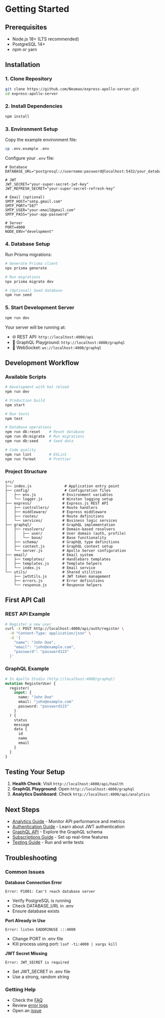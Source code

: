 # Getting Started

## Prerequisites

- Node.js 18+ (LTS recommended)
- PostgreSQL 14+
- npm or yarn

## Installation

### 1. Clone Repository

```bash
git clone https://github.com/Neumao/express-apollo-server.git
cd express-apollo-server
```

### 2. Install Dependencies

```bash
npm install
```

### 3. Environment Setup

Copy the example environment file:

```bash
cp .env.example .env
```

Configure your `.env` file:

```env
# Database
DATABASE_URL="postgresql://username:password@localhost:5432/your_database"

# JWT
JWT_SECRET="your-super-secret-jwt-key"
JWT_REFRESH_SECRET="your-super-secret-refresh-key"

# Email (optional)
SMTP_HOST="smtp.gmail.com"
SMTP_PORT="587"
SMTP_USER="your-email@gmail.com"
SMTP_PASS="your-app-password"

# Server
PORT=4000
NODE_ENV="development"
```

### 4. Database Setup

Run Prisma migrations:

```bash
# Generate Prisma client
npx prisma generate

# Run migrations
npx prisma migrate dev

# (Optional) Seed database
npm run seed
```

### 5. Start Development Server

```bash
npm run dev
```

Your server will be running at:

- 🌐 REST API: `http://localhost:4000/api`
- 🎯 GraphQL Playground: `http://localhost:4000/graphql`
- 🔌 WebSocket: `ws://localhost:4000/graphql`

## Development Workflow

### Available Scripts

```bash
# Development with hot reload
npm run dev

# Production build
npm start

# Run tests
npm test

# Database operations
npm run db:reset    # Reset database
npm run db:migrate  # Run migrations
npm run db:seed     # Seed data

# Code quality
npm run lint        # ESLint
npm run format      # Prettier
```

### Project Structure

```
src/
├── index.js               # Application entry point
├── config/                # Configuration files
│   ├── env.js            # Environment variables
│   └── logger.js         # Winston logging setup
├── express/              # Express.js REST API
│   ├── controllers/      # Route handlers
│   ├── middleware/       # Express middleware
│   ├── routes/           # Route definitions
│   └── services/         # Business logic services
├── graphql/              # GraphQL implementation
│   ├── resolvers/        # Domain-based resolvers
│   │   ├── user/         # User domain (auth, profile)
│   │   └── base/         # Base functionality
│   ├── schema/           # GraphQL type definitions
│   ├── context.js        # GraphQL context setup
│   └── server.js         # Apollo Server configuration
├── email/                # Email system
│   ├── templates/        # Handlebars templates
│   ├── templates.js      # Template helpers
│   └── index.js          # Email service
└── utils/                # Shared utilities
    ├── jwtUtils.js       # JWT token management
    ├── errors.js         # Error definitions
    └── response.js       # Response helpers
```

## First API Call

### REST API Example

```bash
# Register a new user
curl -X POST http://localhost:4000/api/auth/register \
  -H "Content-Type: application/json" \
  -d '{
    "name": "John Doe",
    "email": "john@example.com",
    "password": "password123"
  }'
```

### GraphQL Example

```graphql
# In Apollo Studio (http://localhost:4000/graphql)
mutation RegisterUser {
  register(
    input: {
      name: "John Doe"
      email: "john@example.com"
      password: "password123"
    }
  ) {
    status
    message
    data {
      id
      name
      email
    }
  }
}
```

## Testing Your Setup

1. **Health Check**: Visit `http://localhost:4000/api/health`
2. **GraphQL Playground**: Open `http://localhost:4000/graphql`
3. **Analytics Dashboard**: Check `http://localhost:4000/api/analytics`

## Next Steps

- [Analytics Guide](/guides/analytics) - Monitor API performance and metrics
- [Authentication Guide](/guides/authentication) - Learn about JWT authentication
- [GraphQL API](/api/graphql/schema) - Explore the GraphQL schema
- [Subscriptions Guide](/guides/subscriptions) - Set up real-time features
- [Testing Guide](/guides/testing) - Run and write tests

## Troubleshooting

### Common Issues

**Database Connection Error**

```
Error: P1001: Can't reach database server
```

- Verify PostgreSQL is running
- Check DATABASE_URL in .env
- Ensure database exists

**Port Already in Use**

```
Error: listen EADDRINUSE :::4000
```

- Change PORT in .env file
- Kill process using port: `lsof -ti:4000 | xargs kill`

**JWT Secret Missing**

```
Error: JWT_SECRET is required
```

- Set JWT_SECRET in .env file
- Use a strong, random string

### Getting Help

- Check the [FAQ](/guides/faq)
- Review [error logs](/guides/logging)
- Open an [issue](https://github.com/Neumao/express-apollo-server/issues)

